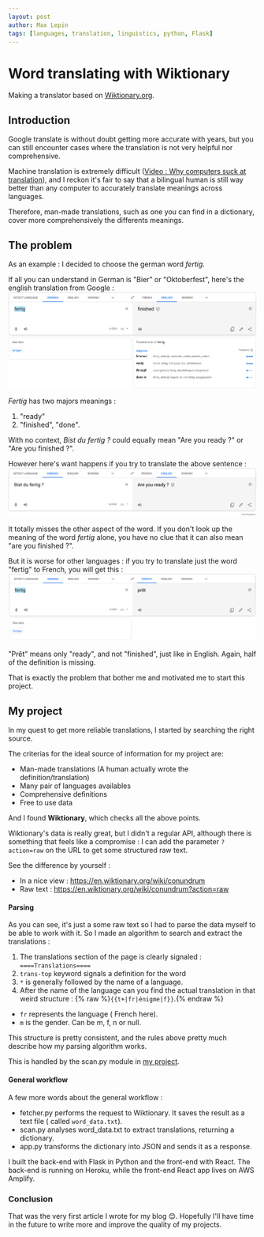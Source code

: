 ```yaml
---
layout: post
author: Max Lepin
tags: [languages, translation, linguistics, python, Flask]
---
```

# Word translating with Wiktionary

Making a translator based on [Wiktionary.org](https://www.wiktionary.org/).


## Introduction
Google translate is without doubt getting more accurate with years, but you can still encounter cases where the translation is not very helpful nor comprehensive. 

Machine translation is extremely difficult ([Video : Why computers suck at translation](https://www.youtube.com/watch?v=GAgp7nXdkLU)), and I reckon it's fair to say that a bilingual human is still way better than any computer to accurately translate meanings across languages.

Therefore, man-made translations, such as one you can find in a dictionary, cover more comprehensively the differents meanings.

## The problem

As an example : I decided to choose the german word *fertig*.

 If all you can understand in German is "Bier" or "Oktoberfest", here's the english translation from Google : ![screenshot Google translation](/assets/img/fertig_En.png)

*Fertig* has two majors meanings :
 1. "ready"
 2. "finished", "done". 

 With no context, *Bist du fertig ?* could equally mean "Are you ready ?" or "Are you finished ?".

However here's want happens if you try to translate the above sentence : 
![fertig](/assets/img/bist_du_fertig.png) 

It totally misses the other aspect of the word. If you don't look up the meaning of the word *fertig* alone, you have no clue that it can also mean "are you finished ?".

But it is worse for other languages : if you try to translate just the word "fertig" to French,  you will get this : 
![french fertig](/assets/img/fertig_Fr.png)

"Prêt" means only "ready", and not "finished", just like in English. Again, half of the definition is missing. 


That is exactly the problem that bother me and motivated me to start this project.

## My project

In my quest to get more reliable translations, I started by searching the right source.

The criterias for the ideal source of information for my project are: 
- Man-made translations (A human actually wrote the definition/translation)
- Many pair of languages availables
- Comprehensive definitions
- Free to use data

And I found **Wiktionary**, which checks all the above points.

Wiktionary's data is really great, but I didn't a regular API, although there is something that feels like a compromise : I can add the parameter ```?action=raw``` on the URL to get some structured raw text.

See the difference by yourself : 
- In a nice view : <https://en.wiktionary.org/wiki/conundrum>
- Raw text :  <https://en.wiktionary.org/wiki/conundrum?action=raw>

#### Parsing 
As you can see, it's just a some raw text so I had to parse the data myself to be able to work with it. 
So I made an algorithm to search and extract the translations : 
1. The translations section of the page is clearly signaled :  ```====Translations====```
2. ```trans-top``` keyword signals a definition for the word
3. ```*``` is generally followed by the name of a language. 
4. After the name of the language can you find the actual translation in that weird structure :
{% raw %}```{{t+|fr|énigme|f}}```.{% endraw %} 
- ```fr``` represents the language ( French here).
- ```m``` is the gender. Can be m, f, n or null.

This structure is pretty consistent, and the rules above pretty much describe how my parsing algorithm works.

This is handled by the scan.py module in [my project](https://github.com/Max-le/wikipython-server).

#### General workflow
A few more words about the general workflow : 

- fetcher.py performs the request to Wiktionary. It saves the result as a text file ( called ```word_data.txt```).
- scan.py analyses word_data.txt to extract translations, returning a dictionary.  
- app.py transforms the dictionary into JSON and sends it as a response.

I built the back-end with Flask in Python and the front-end with React. The back-end is running on Heroku, while the front-end React app lives on AWS Amplify. 
### Conclusion 

That was the very first article I wrote for my blog 😊.
Hopefully I'll have time in the future to write more and improve the quality of my projects.


